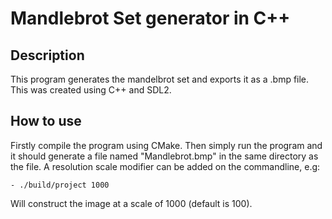 # Mandlebrot Set generator in C++
## Description
This program generates the mandelbrot set and exports it as a .bmp file. This was created using C++ and SDL2.
## How to use
Firstly compile the program using CMake. Then simply run the program and it should generate a file named "Mandlebrot.bmp" in the same directory as the file. A resolution scale modifier can be added on the commandline, e.g:

    - ./build/project 1000

Will construct the image at a scale of 1000 (default is 100).
